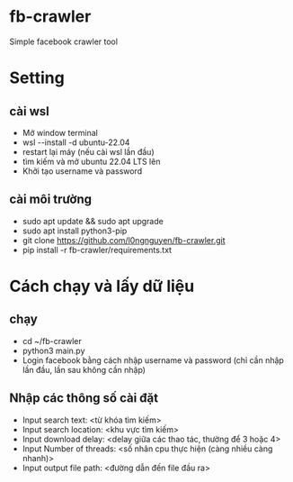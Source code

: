 # fb-crawler
Simple facebook crawler tool
# Setting

## cài wsl
- Mở window terminal
- wsl --install -d ubuntu-22.04
- restart lại máy (nếu cài wsl lần đầu)
- tìm kiếm và mở ubuntu 22.04 LTS lên
- Khởi tạo username và password

## cài môi trường
- sudo apt update && sudo apt upgrade
- sudo apt install python3-pip
- git clone https://github.com/l0ngnguyen/fb-crawler.git
- pip install -r fb-crawler/requirements.txt


# Cách chạy và lấy dữ liệu
## chạy
- cd ~/fb-crawler
- python3 main.py
- Login facebook bằng cách nhập username và password (chỉ cần nhập lần đầu, lần sau không cần nhập)
## Nhập các thông số cài đặt
- Input search text: <từ khóa tìm kiếm>
- Input search location: <khu vực tìm kiếm>
- Input download delay: <delay giữa các thao tác, thường để 3 hoặc 4>
- Input Number of threads: <số nhân cpu thực hiện (càng nhiều càng nhanh)>
- Input output file path: <đường dẫn đến file đầu ra>